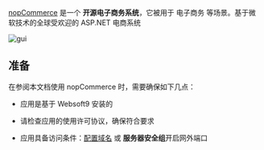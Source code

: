[nopCommerce](https://www.nopcommerce.com/) 是一个 **开源电子商务系统**，它被用于 电子商务  等场景。基于微软技术的全球受欢迎的 ASP.NET 电商系统


![gui](https://libs.websoft9.com/Websoft9/DocsPicture/en/nopcommerce/nopcommerce-devices.png)


## 准备

在参阅本文档使用 nopCommerce 时，需要确保如下几点：

- 应用是基于 Websoft9 安装的

- 请检查应用的使用许可协议，确保符合要求

- 应用具备访问条件：[配置域名](./domain-set) 或 **服务器安全组**开启网外端口